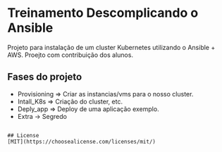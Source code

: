 # Treinamento Descomplicando o Ansible

Projeto para instalação de um cluster Kubernetes utilizando o Ansible + AWS.
Proejto com contribuição dos alunos.

## Fases do projeto

- Provisioning => Criar as instancias/vms para o nosso cluster.
- Intall_K8s => Criação do cluster, etc.
- Deply_app => Deploy de uma aplicação exemplo.
- Extra -> Segredo
```

## License
[MIT](https://choosealicense.com/licenses/mit/)
